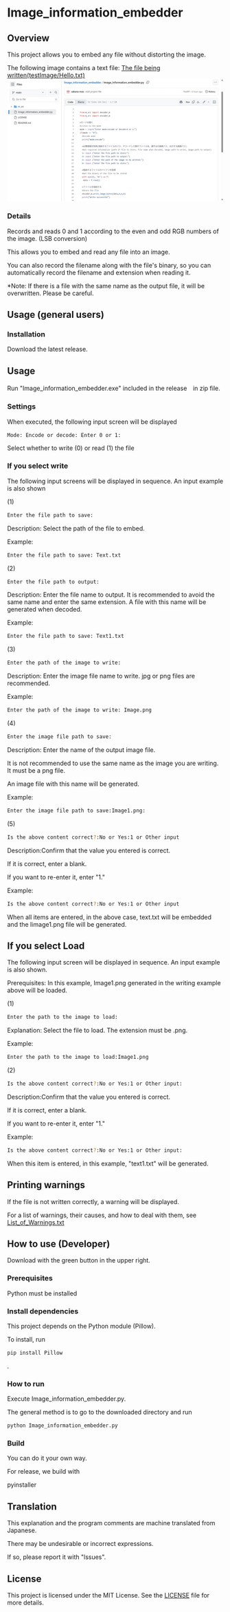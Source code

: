 # Image_information_embedder

## Overview
This project allows you to embed any file without distorting the image.

The following image contains a text file: [The file being written(testImage/Hello.txt)](testImage/Hello.txt)
![Image file with text written on it](testImage/test.png)
### Details
Records and reads 0 and 1 according to the even and odd RGB numbers of the image. (LSB conversion)

This allows you to embed and read any file into an image.

You can also record the filename along with the file's binary, so you can automatically record the filename and extension when reading it.

*Note: If there is a file with the same name as the output file, it will be overwritten. Please be careful.
## Usage (general users)

### Installation

Download the latest release.

## Usage
Run "Image_information_embedder.exe" included in the release　in zip file.

### Settings

When executed, the following input screen will be displayed

```sh
Mode: Encode or decode: Enter 0 or 1:
```

Select whether to write (0) or read (1) the file
### If you select write

The following input screens will be displayed in sequence. An input example is also shown

(1)
```sh
Enter the file path to save:
```

Description: Select the path of the file to embed.

Example:
```sh
Enter the file path to save: Text.txt
```
(2)
```sh
Enter the file path to output:
```

Description: Enter the file name to output.
It is recommended to avoid the same name and enter the same extension.
A file with this name will be generated when decoded.

Example:
```sh
Enter the file path to save: Text1.txt
```
(3)
```sh
Enter the path of the image to write:
```

Description: Enter the image file name to write.
jpg or png files are recommended.

Example:
```sh
Enter the path of the image to write: Image.png
```
(4)
```sh
Enter the image file path to save:
```

Description: Enter the name of the output image file.

It is not recommended to use the same name as the image you are writing. It must be a png file.

An image file with this name will be generated.

Example:
```sh
Enter the image file path to save:Image1.png:
```

(5)
```sh
Is the above content correct?:No or Yes:1 or Other input
```
Description:Confirm that the value you entered is correct.

If it is correct, enter a blank. 

If you want to re-enter it, enter "1."

Example:
```sh
Is the above content correct?:No or Yes:1 or Other input
```
When all items are entered, in the above case, text.txt will be embedded and the Iimage1.png file will be generated.

## If you select Load
The following input screen will be displayed in sequence. An input example is also shown.

Prerequisites: In this example, Image1.png generated in the writing example above will be loaded.

(1)

```sh
Enter the path to the image to load:
```
Explanation:
Select the file to load. The extension must be .png.

Example:

```sh
Enter the path to the image to load:Image1.png
```

(2)

```sh
Is the above content correct?:No or Yes:1 or Other input:
```
Description:Confirm that the value you entered is correct.

If it is correct, enter a blank. 

If you want to re-enter it, enter "1."

Example:
```sh
Is the above content correct?:No or Yes:1 or Other input:
```
When this item is entered, in this example, "text1.txt" will be generated.
## Printing warnings

If the file is not written correctly, a warning will be displayed.

For a list of warnings, their causes, and how to deal with them, see
 [List_of_Warnings.txt](List_of_Warnings.txt) 

## How to use (Developer)
Download with the green button in the upper right.
### Prerequisites
Python must be installed
### Install dependencies
This project depends on the Python module (Pillow).

To install, run

```sh
pip install Pillow
```

.
### How to run

Execute Image_information_embedder.py.

The general method is to go to the downloaded directory and run

```sh
python Image_information_embedder.py
```

### Build

You can do it your own way.

For release, we build with

pyinstaller


## Translation

This explanation and the program comments are machine translated from Japanese.

There may be undesirable or incorrect expressions.

If so, please report it with "lssues".

## License

This project is licensed under the MIT License. See the [LICENSE](LICENSE) file for more details.
